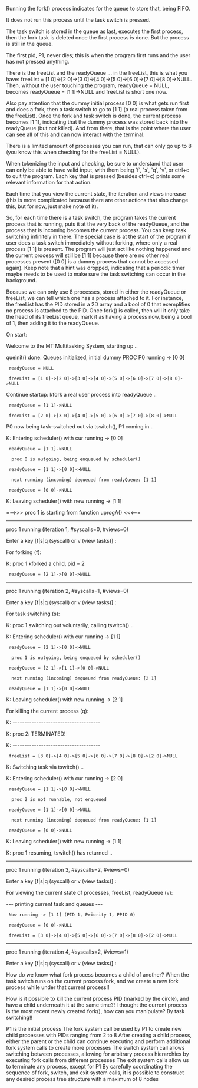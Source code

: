 Running the fork() process indicates for the queue to store that, being FIFO. 

It does not run this process until the task switch is pressed. 

The task switch is stored in the queue as last, executes the first process, then the fork task is deleted once the first process is done. But the process is still in the queue. 

The first pid, P1, never dies; this is when the program first runs and the user has not pressed anything. 

There is the freeList and the readyQueue … in the freeList, this is what you have: freeList = [1 0]->[2 0]->[3 0]->[4 0]->[5 0]->[6 0]->[7 0]->[8 0]->NULL. Then, without the user touching the program, readyQueue = NULL, becomes readyQueue = [1 1]->NULL and freeList is short one now. 

Also pay attention that the dummy initial process [0 0] is what gets run first and does a fork, then a task switch to go to [1 1] (a real process taken from the freeList). Once the fork and task switch is done, the current process becomes [1 1], indicating that the dummy process was stored back into the readyQueue (but not killed). And from there, that is the point where the user can see all of this and can now interact with the terminal. 

There is a limited amount of processes you can run, that can only go up to 8 (you know this when checking for the freeList = NULL). 

When tokenizing the input and checking, be sure to understand that user can only be able to have valid input, with them being 'f', 's', 'q', 'v', or ctrl+c to quit the program. Each key that is pressed (besides ctrl+c) prints some relevant information for that action. 

Each time that you view the current state, the iteration and views increase (this is more complicated because there are other actions that also change this, but for now, just make note of it). 

So, for each time there is a task switch, the program takes the current process that is running, puts it at the very back of the readyQueue, and the process that is incoming becomes the current process. You can keep task switching infinitely in there. The special case is at the start of the program if user does a task switch immediately without forking, where only a real process [1 1] is present. The program will just act like nothing happened and the current process will still be [1 1] because there are no other real processes present ([0 0] is a dummy process that cannot be accessed again). Keep note that a hint was dropped, indicating that a periodic timer maybe needs to be used to make sure the task switching can occur in the background.  

Because we can only use 8 processes, stored in either the readyQueue or freeList, we can tell which one has a process attached to it. For instance, the freeList has the PID stored in a 2D array and a bool of 0 that exemplifies no process is attached to the PID. Once fork() is called, then will it only take the head of its freeList queue, mark it as having a process now, being a bool of 1, then adding it to the readyQueue. 

 

On start: 

 

Welcome to the MT Multitasking System, starting up .. 

queinit() done: Queues initialized, initial dummy PROC P0 running -> [0 0] 

     readyQueue = NULL 

     freeList = [1 0]->[2 0]->[3 0]->[4 0]->[5 0]->[6 0]->[7 0]->[8 0]->NULL 

Continue startup: kfork a real user process into readyQueue .. 

     readyQueue = [1 1]->NULL 

     freeList = [2 0]->[3 0]->[4 0]->[5 0]->[6 0]->[7 0]->[8 0]->NULL 

P0 now being task-switched out via tswitch(), P1 coming in .. 

K: Entering scheduler() with cur running -> [0 0] 

     readyQueue = [1 1]->NULL 

      proc 0 is outgoing, being enqueued by scheduler() 

     readyQueue = [1 1]->[0 0]->NULL 

      next running (incoming) dequeued from readyQueue: [1 1] 

     readyQueue = [0 0]->NULL 

K: Leaving scheduler() with new running -> [1 1] 



===>>> proc 1 is starting from function uprogA() <<<=== 

*************************************** 

proc 1 running (iteration 1, #syscalls=0, #views=0) 

Enter a key [f|s|q (syscall) or v (view tasks)] : 

 

For forking (f): 

 

K: proc 1 kforked a child, pid = 2 

     readyQueue = [2 1]->[0 0]->NULL 

*************************************** 

proc 1 running (iteration 2, #syscalls=1, #views=0) 

Enter a key [f|s|q (syscall) or v (view tasks)] : 

 

For task switching (s): 

 

K: proc 1 switching out voluntarily, calling tswitch() .. 

K: Entering scheduler() with cur running -> [1 1] 

     readyQueue = [2 1]->[0 0]->NULL 

      proc 1 is outgoing, being enqueued by scheduler() 

     readyQueue = [2 1]->[1 1]->[0 0]->NULL 

      next running (incoming) dequeued from readyQueue: [2 1] 

     readyQueue = [1 1]->[0 0]->NULL 

K: Leaving scheduler() with new running -> [2 1] 

 

For killing the current process (q): 

 

K: ------------------------------------- 

K: proc 2: TERMINATED! 

K: ------------------------------------- 

     freeList = [3 0]->[4 0]->[5 0]->[6 0]->[7 0]->[8 0]->[2 0]->NULL 

K: Switching task via tswitch() .. 

K: Entering scheduler() with cur running -> [2 0] 

     readyQueue = [1 1]->[0 0]->NULL 

      proc 2 is not runnable, not enqueued 

     readyQueue = [1 1]->[0 0]->NULL 

      next running (incoming) dequeued from readyQueue: [1 1] 

     readyQueue = [0 0]->NULL 

K: Leaving scheduler() with new running -> [1 1] 

K: proc 1 resuming, tswitch() has returned .. 

*************************************** 

proc 1 running (iteration 3, #syscalls=2, #views=0) 

Enter a key [f|s|q (syscall) or v (view tasks)] : 

 

For viewing the current state of processes, freeList, readyQueue (v): 

 

--- printing current task and queues --- 

     Now running -> [1 1] (PID 1, Priority 1, PPID 0) 

     readyQueue = [0 0]->NULL 

     freeList = [3 0]->[4 0]->[5 0]->[6 0]->[7 0]->[8 0]->[2 0]->NULL 

*************************************** 

proc 1 running (iteration 4, #syscalls=2, #views=1) 

Enter a key [f|s|q (syscall) or v (view tasks)] : 



How do we know what fork process becomes a child of another? When the task switch runs on the current process fork, and we create a new fork process while under that current process!! 

How is it possible to kill the current process PID (marked by the circle), and have a child underneath it at the same time?! I thought the current process is the most recent newly created fork(), how can you manipulate? By task switching!!

P1 is the initial process
The fork system call be used by P1 to create new child processes with PIDs ranging from 2 to 8
After creating a child process, either the parent or the child can continue executing and perform additional fork system calls to create more processes
The switch system call allows switching between processes, allowing for arbitrary process hierarchies by executing fork calls from different processes
The exit system calls allow us to terminate any process, except for P1
By carefully coordinating the sequence of fork, switch, and exit system calls, it is possible to construct any desired process tree structure with a maximum of 8 nodes
